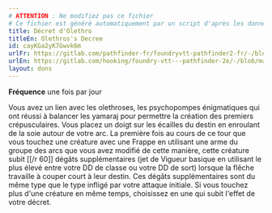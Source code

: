 ```yaml
---
# ATTENTION : Ne modifiez pas ce fichier
# Ce fichier est généré automatiquement par un script d'après les données du module Foundry VTT officiel et de sa traduction
title: Décret d'Olethro
titleEn: Olethros's Decree
id: cayKGa2yK7Gwvk6m
urlFr: https://gitlab.com/pathfinder-fr/foundryvtt-pathfinder2-fr/-/blob/master/data/feats/cayKGa2yK7Gwvk6m.htm
urlEn: https://gitlab.com/hooking/foundry-vtt---pathfinder-2e/-/blob/master/packs/data/feats.db/olethros-s-decree.json
layout: dons
---
```

**Fréquence** une fois par jour

Vous avez un lien avec les olethroses, les psychopompes énigmatiques qui ont réussi à balancer les yamaraj pour permettre la création des premiers crépusculaires. Vous placez un doigt sur les écailles du destin en enroulant de la soie autour de votre arc. La première fois au cours de ce tour que vous touchez une créature avec une Frappe en utilisant une arme du groupe des arcs que vous avez modifié de cette manière, cette créature subit [[/r 60]] dégâts supplémentaires (jet de Vigueur basique en utilisant le plus élevé entre votre DD de classe ou votre DD de sort) lorsque la flêche travaille à couper court à leur destin. Ces dégâts supplémentaires sont du même type que le type infligé par votre attaque initiale. Si vous touchez plus d'une créature en même temps, choisissez en une qui subit l'effet de votre décret.
